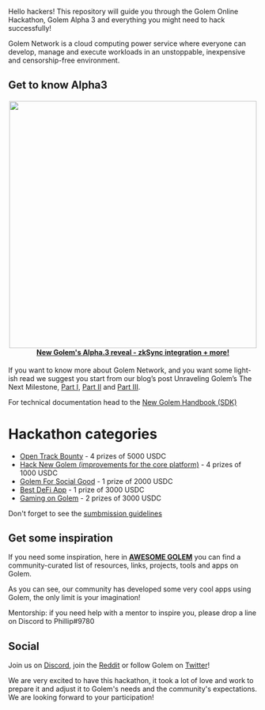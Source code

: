 Hello hackers! This repository will guide you through the Golem Online Hackathon, Golem Alpha 3 and everything you might need to hack successfully!

Golem Network is a cloud computing power service where everyone can develop, manage and execute workloads in an unstoppable, inexpensive and censorship-free environment.

## Get to know Alpha3

<h4 align="center">
  <a href='https://blog.golemproject.net/new-golem-alpha-iii-reveal/'><img
      width='500px'
      alt=''
      src="https://user-images.githubusercontent.com/35585644/101169712-a4293100-363d-11eb-8efa-489e533a9f3a.png" /></a>
  <br/>
  <a href="https://blog.golemproject.net/new-golem-alpha-iii-reveal/">New Golem's Alpha.3 reveal - zkSync integration + more!</a>
</h4>

If you want to know more about Golem Network, and you want some light-ish read we suggest you start from our blog’s post Unraveling Golem’s The Next Milestone, [Part I](https://blog.golemproject.net/next-milestone/), [Part II](https://blog.golemproject.net/next-milestone-part-ii/) and [Part III](https://blog.golemproject.net/next-milestone-part-iii/).

For technical documentation head to the [New Golem Handbook (SDK)](https://handbook.golem.network)

# Hackathon categories

- [Open Track Bounty](https://github.com/golemfactory/hackathons/issues/3) - 4 prizes of 5000 USDC
- [Hack New Golem (improvements for the core platform)](https://github.com/golemfactory/hackathons/issues/6) - 4 prizes of 1000 USDC
- [Golem For Social Good](https://github.com/golemfactory/hackathons/issues/5) - 1 prize of 2000 USDC
- [Best DeFi App](https://github.com/golemfactory/hackathons/issues/4) - 1 prize of 3000 USDC
- [Gaming on Golem](https://github.com/golemfactory/hackathons/issues/9) - 2 prizes of 3000 USDC

Don't forget to see the [sumbmission guidelines](https://github.com/golemfactory/hackathons/blob/main/Submission-Guidelines/README.md)

## Get some inspiration

If you need some inspiration, here in **[AWESOME GOLEM](https://github.com/golemfactory/awesome-golem)** you can find a community-curated list of resources, links, projects, tools and apps on Golem.

As you can see, our community has developed some very cool apps using Golem, the only limit is your imagination!

Mentorship: if you need help with a mentor to inspire you, please drop a line on Discord to Phillip#9780

## Social

Join us on [Discord](https://chat.golem.network/), join the [Reddit](https://www.reddit.com/r/GolemProject) or follow Golem on [Twitter](https://twitter.com/golemproject)!

We are very excited to have this hackathon, it took a lot of love and work to prepare it and adjust it to Golem's needs and the community's expectations. We are looking forward to your participation!
